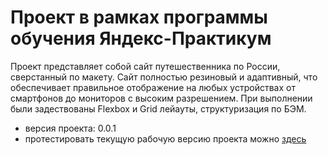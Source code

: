 # Проект в рамках программы обучения Яндекс-Практикум

Проект представляет собой сайт путешественника по России, сверстанный по макету. Сайт полностью резиновый и адаптивный, что обеспечивает правильное отображение на любых устройствах от смартфонов до мониторов с высоким разрешением. При выполнении были задествованы Flexbox и Grid лейауты, структуризация по БЭМ.

- версия проекта: 0.0.1
- протестировать текущую рабочую версию проекта можно [здесь][link]

[link]:https://a-ishere.github.io/travelRussia/
